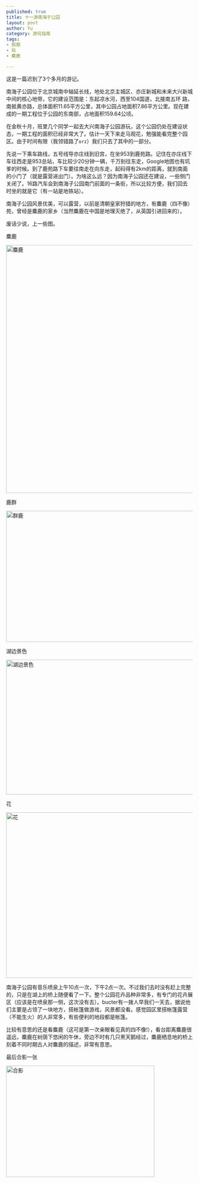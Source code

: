 ```yaml
--- 
published: true
title: 十一游南海子公园
layout: post
author: Yu
category: 游玩指南
tags: 
- 假期
- 玩
- 麋鹿

---
```

这是一篇迟到了3个多月的游记。

南海子公园位于北京城南中轴延长线，地处北京主城区、亦庄新城和未来大兴新城中间的核心地带，它的建设范围是：东起凉水河，西至104国道，北接南五环 路，南抵黄亦路，总体面积11.65平方公里，其中公园占地面积7.86平方公里。现在建成的一期工程位于公园的东南部，占地面积159.64公顷。

在金秋十月，班里几个同学一起去大兴南海子公园游玩，这个公园仍处在建设状态，一期工程的面积已经非常大了。估计一天下来走马观花，勉强能看完整个园区。由于时间有限（我领错路了<code>orz</code>）我们只去了其中的一部分。

先说一下乘车路线，五号线导亦庄线到旧宫，在坐953到鹿苑路。记住在亦庄线下车往西走是953总站，车比较少20分钟一辆，千万别往东走，Google地图也有坑爹的时候。到了鹿苑路下车要往南走在向东走，起码得有2km的距离，就到南面的小门了（就是露营进出门）。为啥这么远？因为南海子公园还在建设，一些侧门关闭了。16路汽车会到南海子公园南门前面的一条街，所以比较方便，我们回去时坐的就是它（有一站是地铁站）。

南海子公园风景优美，可以露营，以前是清朝皇家狩猎的地方，有麋鹿（四不像）苑，曾经是麋鹿的家乡（当然麋鹿在中国是地理灭绝了，从英国引进回来的）。

废话少说，上一些图。

麋鹿

<a href="https://i.imgur.com/Mdc4szJl.jpg"><img title="麋鹿" src="https://i.imgur.com/Mdc4szJl.jpg" alt="麋鹿" width="580" height="668" /></a>

鹿群

<a href="https://i.imgur.com/XjuxP.jpg"><img title="成群麋鹿" src="https://i.imgur.com/XjuxP.jpg" alt="群鹿" width="580" height="353" /></a>

湖边景色

<a href="https://i.imgur.com/a1tUy.jpg"><img title="湖边景色" src="https://i.imgur.com/a1tUy.jpg" alt="湖边景色" width="580" height="363" /></a>

花

<a href="https://i.imgur.com/VYAaZ.png"><img title="花" src="https://i.imgur.com/VYAaZ.png" alt="花" width="596" height="446" /></a>



南海子公园有音乐喷泉上午10点一次，下午2点一次。不过我们去时没有赶上完整的，只是在湖上的桥上随便看了一下。整个公园花卉品种非常多，有专门的花卉展区（应该是在喷泉那一侧，这次没有去）。bucter有一拨人早我们一天去，据说他们主要是占领了一块地方，搭帐篷做游戏，风景都没看。感觉园区里搭帐篷露营（不能生火）的人非常多，有些便利的地段都是帐篷。

比较有意思的还是看麋鹿（这可是第一次亲眼看见真的四不像!），看台距离麋鹿很遥远，麋鹿在树荫下悠闲的午休，旁边不时有几只黑天鹅经过，麋鹿栖息地的桥上刻着不同时期古人对麋鹿的描述，非常有意思。




最后合影一张

<a href="https://i.imgur.com/6bVwl.png"><img title="合影" src="https://i.imgur.com/6bVwl.png" alt="合影" width="400" height="300" /></a>

